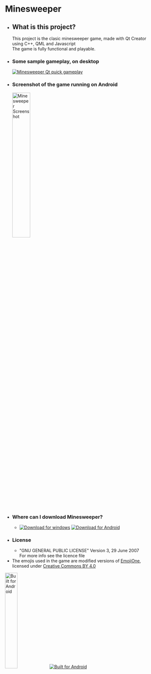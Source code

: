 <h1>Minesweeper</h1>
<ul>
<li><h2>What is this project?</h2>
  This project is the clasic minesweeper game, made with Qt Creator
	<br>using C++, QML and Javascript
	<br>The game is fully functional and playable.
<li><h3>Some sample gameplay, on desktop</h3>
<a href="https://youtu.be/Im8neuUnxPI">
<img src="https://i.imgur.com/LIjDwdm.png" alt="Minesweeper Qt quick gameplay" /></a>
<li><h3>Screenshot of the game running on Android</h3>
<img src="https://i.imgur.com/fouKmXm.png" alt="Minesweeper Screenshot" width="35%" height="35%"/>
<li><h3>Where can I download Minesweeper?</h3>
<ul>
<li>
<a href="https://github.com/vamartid/Minesweeper/raw/master/_build-Releases/Minesweeper.exe">
<img src="http://imgur.com/rnaQsEl.png" alt="Download for windows"/></a>
<a href="https://github.com/vamartid/Minesweeper/raw/master/_build-Releases/minesweeper.apk">
<img src="http://imgur.com/V2bzoBB.png" alt="Download for Android"/></a>
</li>
</ul>
<li><h3>License</h3>
<ul>
	<li>"GNU GENERAL PUBLIC LICENSE" Version 3, 29 June 2007
	<br>   For more info see the licence file
</ul>
<li>The emojis used in the game are modified versions of <a href="http://emojione.com/">EmojiOne</a>, licensed under <a href="https://creativecommons.org/licenses/by/4.0/">Creative Commons BY 4.0</a>
</ul>
<a href="http://forthebadge.com">
<img src="http://forthebadge.com/images/badges/built-for-android.svg" alt="Built for Android" width="28.4%" height="28.4%"/></a>
<a href="http://forthebadge.com">
<img src="http://forthebadge.com/images/badges/gluten-free.svg" alt="Built for Android"/></a>

